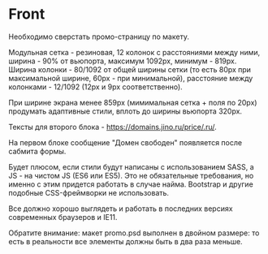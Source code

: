 # Front

Необходимо сверстать промо-страницу по макету.

Модульная сетка - резиновая, 12 колонок с расстояниями между ними, ширина - 90% от вьюпорта, максимум 1092px, минимум - 819px.
Ширина колонки - 80/1092 от общей ширины сетки (то есть 80px при максимальной ширине, 60px - при минимальной),
расстояние между колонками - 12/1092 (12px и 9px соответственно).

При ширине экрана менее 859px (мимимальная сетка + поля по 20px) продумать адаптивные стили, вплоть до ширины вьюпорта 320px.

Тексты для второго блока - https://domains.jino.ru/price/.ru/.

На первом блоке сообщение "Домен свободен" появляется после сабмита формы.

Будет плюсом, если стили будут написаны с использованием SASS, а JS - на чистом JS (ES6 или ES5).
Это не обязательные требования, но именно с этим придется работать в случае найма.
Bootstrap и другие подобные CSS-фреймворки не использовать.

Все должно хорошо выглядеть и работать в последних версиях современных браузеров и IE11.

Обратите внимание: макет promo.psd выполнен в двойном размере: то есть в реальности все элементы должны быть в два раза меньше.
